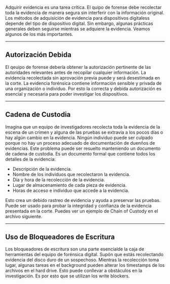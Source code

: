 Adquirir evidencia es una tarea crítica. El quipo de forense debe recolectar toda la evidencia de manera segura sin interferir con la información original. Los métodos de adquisición de evidencia para dispositivos digitaless depende del tipo de dispositivo digital. Sin embargo, algunas prácticas generales deben seguirse mientras se adquiere la evidencia. Veamos algunos de los más importantes.

---------------------------
<h2>Autorización Debida</h2>
El qeuipo de forense debería obtener la autorización pertinente de las autoridades relevantes antes de recopilar cualquier información. La evidencia recolectada sin aprovación previa puede y será desestimada en la corte. La evidencia forénsica contiene información sensible y privada de una organización o individuo. Por esto la correcta y debida autorización es esencial y necesaria para poder investigar los dispositivos.

------------------------------
<h2>Cadena de Custodia</h2>
Imagina que un equipo de investigadores recolecta toda la evidencia de la escena de un crímen y alguna de las pruebas se extravía a los pocos días o hay algún cambio en la evidencia. Ningún individuo puede ser culpado porque no hay un proceso adecuado de documentación de duenños de evidencias. Este problema puede ser resuelto manteniendo un documento de cadena de custodia. Es un documento formal que contiene todos los detalles de la evidencia:

- Descripción de la evidencia.
- Nombre de los individuos que recolectaron la evidencia.
- Día y hora de la recolección de la evidencia.
- Lugar de almacenamiento de cada pieza de evidencia.
- Horas de acceso e individuo que accede a la evidencia.

Esto crea un debido rastreo de evidencia y ayuda a preservar las pruebas. Puede ser usado para probar la integridad y confianza de la evidencia presentada en la corte. Puedes ver un ejemplo de Chain of Custody en el archivo siguiente.

-----------------------------
<h2>Uso de Bloqueadores de Escritura</h2>
Los bloqueadores de escritura son una parte esencialde la caja de herramientas del equipo de forénsica digital. Supón que estás recolectando evidencia del disco duro de un sospechoso. Mientras la recolección toma lugar, algunas tareas en el background pueden alterar los timestamps de los archivos en el hard drive. Esto puede conllevar a obstáculos en la investigación. Es por esto que se utilizan los write blockers.